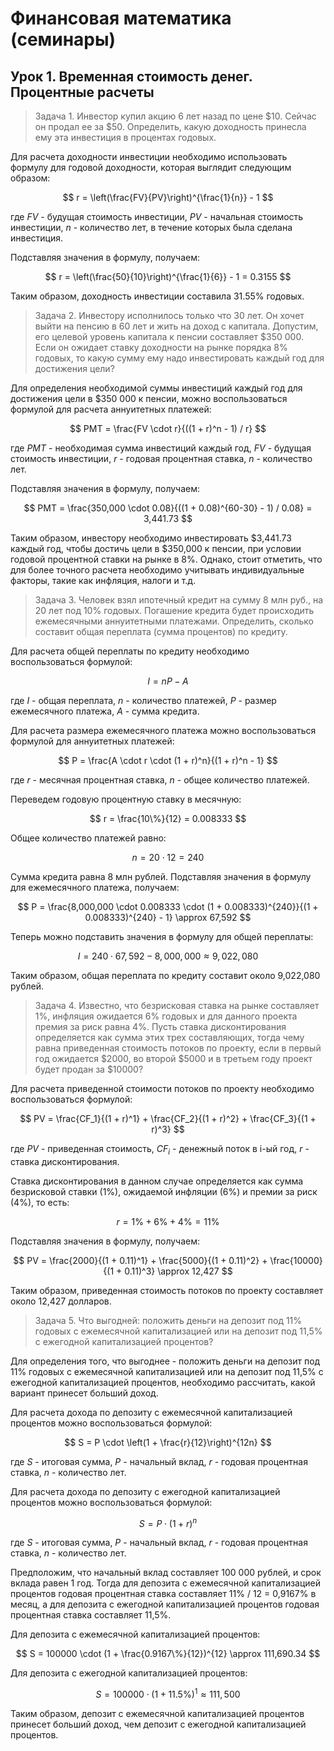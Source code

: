# Финансовая математика (семинары)

## Урок 1. Временная стоимость денег. Процентные расчеты

> Задача 1. Инвестор купил акцию 6 лет назад по цене $10. Сейчас он продал ее за $50. Определить, какую доходность принесла ему эта инвестиция в процентах годовых.

Для расчета доходности инвестиции необходимо использовать формулу для годовой доходности, которая выглядит следующим образом: 

$$ r = \left(\frac{FV}{PV}\right)^{\frac{1}{n}} - 1 $$

где $FV$ - будущая стоимость инвестиции, $PV$ - начальная стоимость инвестиции, $n$ - количество лет, в течение которых была сделана инвестиция.

Подставляя значения в формулу, получаем:

$$ r = \left(\frac{50}{10}\right)^{\frac{1}{6}} - 1 = 0.3155 $$

Таким образом, доходность инвестиции составила 31.55% годовых.

> Задача 2. Инвестору исполнилось только что 30 лет. Он хочет выйти на пенсию в 60 лет и жить на доход с капитала. Допустим, его целевой уровень капитала к пенсии составляет $350 000. Если он ожидает ставку доходности на рынке порядка 8% годовых, то какую сумму ему надо инвестировать каждый год для достижения цели?

Для определения необходимой суммы инвестиций каждый год для достижения цели в $350 000 к пенсии, можно воспользоваться формулой для расчета аннуитетных платежей:

$$ PMT = \frac{FV \cdot r}{((1 + r)^n - 1) / r} $$

где $PMT$ - необходимая сумма инвестиций каждый год, $FV$ - будущая стоимость инвестиции, $r$ - годовая процентная ставка, $n$ - количество лет.

Подставляя значения в формулу, получаем:

$$ PMT = \frac{350,000 \cdot 0.08}{((1 + 0.08)^{60-30} - 1) / 0.08} = 3,441.73 $$

Таким образом, инвестору необходимо инвестировать $3,441.73 каждый год, чтобы достичь цели в $350,000 к пенсии, при условии годовой процентной ставки на рынке в 8%. Однако, стоит отметить, что для более точного расчета необходимо учитывать индивидуальные факторы, такие как инфляция, налоги и т.д.

> Задача 3. Человек взял ипотечный кредит на сумму 8 млн руб., на 20 лет под 10% годовых. Погашение кредита будет происходить ежемесячными аннуитетными платежами. Определить, сколько составит общая переплата (сумма процентов) по кредиту.


Для расчета общей переплаты по кредиту необходимо воспользоваться формулой:

$$
I = nP - A
$$

где $I$ - общая переплата, $n$ - количество платежей, $P$ - размер ежемесячного платежа, $A$ - сумма кредита.

Для расчета размера ежемесячного платежа можно воспользоваться формулой для аннуитетных платежей:

$$
P = \frac{A \cdot r \cdot (1 + r)^n}{(1 + r)^n - 1}
$$

где $r$ - месячная процентная ставка, $n$ - общее количество платежей.

Переведем годовую процентную ставку в месячную:

$$
r = \frac{10\%}{12} = 0.008333
$$

Общее количество платежей равно:

$$
n = 20 \cdot 12 = 240
$$

Сумма кредита равна 8 млн рублей. Подставляя значения в формулу для ежемесячного платежа, получаем:

$$
P = \frac{8,000,000 \cdot 0.008333 \cdot (1 + 0.008333)^{240}}{(1 + 0.008333)^{240} - 1} \approx 67,592
$$

Теперь можно подставить значения в формулу для общей переплаты:

$$
I = 240 \cdot 67,592 - 8,000,000 \approx 9,022,080
$$

Таким образом, общая переплата по кредиту составит около 9,022,080 рублей.

> Задача 4. Известно, что безрисковая ставка на рынке составляет 1%, инфляция ожидается 6% годовых и для данного проекта премия за риск равна 4%. Пусть ставка дисконтирования определяется как сумма этих трех составляющих, тогда чему равна приведенная стоимость потоков по проекту, если в первый год ожидается $2000, во второй $5000 и в третьем году проект будет продан за $10000?

Для расчета приведенной стоимости потоков по проекту необходимо воспользоваться формулой:

$$
PV = \frac{CF_1}{(1 + r)^1} + \frac{CF_2}{(1 + r)^2} + \frac{CF_3}{(1 + r)^3}
$$

где $PV$ - приведенная стоимость, $CF_i$ - денежный поток в i-ый год, $r$ - ставка дисконтирования.

Ставка дисконтирования в данном случае определяется как сумма безрисковой ставки (1%), ожидаемой инфляции (6%) и премии за риск (4%), то есть:

$$
r = 1\% + 6\% + 4\% = 11\%
$$

Подставляя значения в формулу, получаем:

$$
PV = \frac{2000}{(1 + 0.11)^1} + \frac{5000}{(1 + 0.11)^2} + \frac{10000}{(1 + 0.11)^3} \approx 12,427
$$

Таким образом, приведенная стоимость потоков по проекту составляет около 12,427 долларов.

> Задача 5. Что выгодней: положить деньги на депозит под 11% годовых с ежемесячной капитализацией или на депозит под 11,5% с ежегодной капитализацией процентов?

Для определения того, что выгоднее - положить деньги на депозит под 11% годовых с ежемесячной капитализацией или на депозит под 11,5% с ежегодной капитализацией процентов, необходимо рассчитать, какой вариант принесет больший доход.

Для расчета дохода по депозиту с ежемесячной капитализацией процентов можно воспользоваться формулой:

$$
S = P \cdot \left(1 + \frac{r}{12}\right)^{12n}
$$

где $S$ - итоговая сумма, $P$ - начальный вклад, $r$ - годовая процентная ставка, $n$ - количество лет.

Для расчета дохода по депозиту с ежегодной капитализацией процентов можно воспользоваться формулой:

$$
S = P \cdot \left(1 + r\right)^{n}
$$

где $S$ - итоговая сумма, $P$ - начальный вклад, $r$ - годовая процентная ставка, $n$ - количество лет.

Предположим, что начальный вклад составляет 100 000 рублей, и срок вклада равен 1 год. Тогда для депозита с ежемесячной капитализацией процентов годовая процентная ставка составляет 11% / 12 = 0,9167% в месяц, а для депозита с ежегодной капитализацией процентов годовая процентная ставка составляет 11,5%.

Для депозита с ежемесячной капитализацией процентов:

$$
S = 100000 \cdot (1 + \frac{0.9167\%}{12})^{12} \approx 111,690.34
$$

Для депозита с ежегодной капитализацией процентов:

$$
S = 100000 \cdot (1 + 11.5\%)^{1} \approx 111,500
$$

Таким образом, депозит с ежемесячной капитализацией процентов принесет больший доход, чем депозит с ежегодной капитализацией процентов. 

